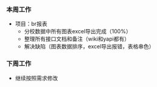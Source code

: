 ### 本周工作
* 项目：br报表
    * 分校数据中所有图表excel导出完成（100%）
    * 整理所有接口文档和备注（wiki和yapi都有）
    * 解决缺陷（图表数据排序，excel导出报错，表格串色）

### 下周工作
* 继续按照需求修改








